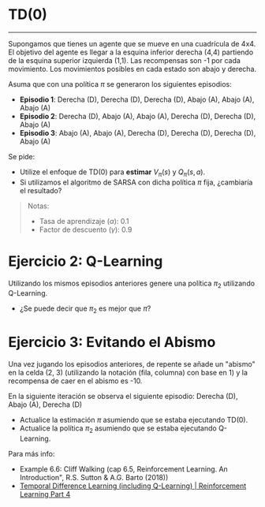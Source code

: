 # TD(0)
****
Supongamos que tienes un agente que se mueve en una cuadrícula de 4x4. El objetivo del agente es llegar a la esquina inferior derecha (4,4) partiendo de la esquina superior izquierda (1,1). Las recompensas son -1 por cada movimiento. Los movimientos posibles en cada estado son abajo y derecha. 

Asuma que con una política $\pi$ se generaron los siguientes episodios:
- **Episodio 1**: Derecha (D), Derecha (D), Derecha (D), Abajo (A), Abajo (A), Abajo (A)
- **Episodio 2**: Derecha (D), Abajo (A), Abajo (A), Derecha (D), Derecha (D), Abajo (A)
- **Episodio 3**: Abajo (A), Abajo (A), Derecha (D), Derecha (D), Derecha (D), Abajo (A)

Se pide:
- Utilize el enfoque de TD(0) para **estimar** $V_{\pi}(s)$ y $Q_{\pi}(s,a)$.
- Si utilizamos el algoritmo de SARSA con dicha política $\pi$ fija, ¿cambiaría el resultado?

> Notas:
> 	- Tasa de aprendizaje ($\alpha$): 0.1
> 	- Factor de descuento ($\gamma$): 0.9

# Ejercicio 2: Q-Learning

Utilizando los mismos episodios anteriores genere una política $\pi_{2}$ utilizando Q-Learning.

- ¿Se puede decir que $\pi_2$ es mejor que $\pi$?

# Ejercicio 3: Evitando el Abismo

Una vez jugando los episodios anteriores, de repente se añade un "abismo" en la celda (2, 3) (utilizando la notación (fila, columna) con base en 1) y la recompensa de caer en el abismo es -10.

En la siguiente iteración se observa el siguiente episodio: Derecha (D), Abajo (A), Derecha (D) 

- Actualice la estimación $\pi$ asumiendo que se estaba ejecutando TD(0).
- Actualice la política $\pi_2$ asumiendo que se estaba ejecutando Q-Learning. 

Para más info:
- Example 6.6: Cliff Walking (cap 6.5, Reinforcement Learning. An Introduction", R.S. Sutton & A.G. Barto (2018))
- [Temporal Difference Learning (including Q-Learning) | Reinforcement Learning Part 4](https://www.youtube.com/watch?v=AJiG3ykOxmY&pp=ygUkY2xpZmYgd2Fsa2luZyByZWluZm9yY2VtZW50IGxlYXJuaW5n)